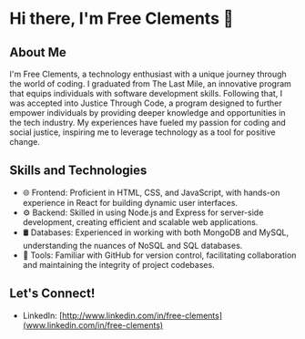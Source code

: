 # Hi there, I'm Free Clements 👋

## About Me
I'm Free Clements, a technology enthusiast with a unique journey through the world of coding. I graduated from The Last Mile, an innovative program that equips individuals with software development skills. Following that, I was accepted into Justice Through Code, a program designed to further empower individuals by providing deeper knowledge and opportunities in the tech industry. My experiences have fueled my passion for coding and social justice, inspiring me to leverage technology as a tool for positive change.

## Skills and Technologies
- 🌐 Frontend: Proficient in HTML, CSS, and JavaScript, with hands-on experience in React for building dynamic user interfaces.
- ⚙️ Backend: Skilled in using Node.js and Express for server-side development, creating efficient and scalable web applications.
- 🛢 Databases: Experienced in working with both MongoDB and MySQL, understanding the nuances of NoSQL and SQL databases.
- 🔧 Tools: Familiar with GitHub for version control, facilitating collaboration and maintaining the integrity of project codebases.

## Let's Connect!
- LinkedIn: [http://www.linkedin.com/in/free-clements](www.linkedin.com/in/free-clements)
